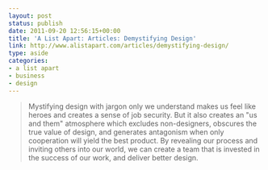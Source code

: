 ```yaml
---
layout: post
status: publish
date: 2011-09-20 12:56:15+00:00
title: 'A List Apart: Articles: Demystifying Design'
link: http://www.alistapart.com/articles/demystifying-design/
type: aside
categories:
- a list apart
- business
- design
---
```


> Mystifying design with jargon only we understand makes us feel like heroes and creates a sense of job security. But it also creates an "us and them" atmosphere which excludes non-designers, obscures the true value of design, and generates antagonism when only cooperation will yield the best product. By revealing our process and inviting others into our world, we can create a team that is invested in the success of our work, and deliver better design.
